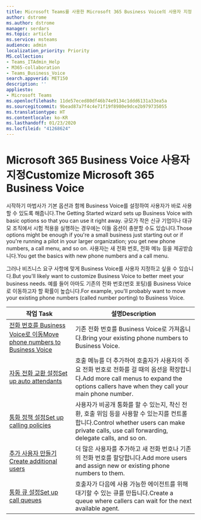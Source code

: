 ```yaml
---
title: Microsoft Teams를 사용한 Microsoft 365 Business Voice의 사용자 지정
author: dstrome
ms.author: dstrome
manager: serdars
ms.topic: article
ms.service: msteams
audience: admin
localization_priority: Priority
MS.collection:
- Teams_ITAdmin_Help
- M365-collaboration
- Teams_Business_Voice
search.appverid: MET150
description: ''
appliesto:
- Microsoft Teams
ms.openlocfilehash: 11de57eced80df46b74e9134c1ddd6131a33ea5a
ms.sourcegitcommit: 9bead87a7f4c4e71f19f8980e9dce2b979735055
ms.translationtype: HT
ms.contentlocale: ko-KR
ms.lasthandoff: 01/23/2020
ms.locfileid: "41268624"
---
```

# <a name="customize-microsoft-365-business-voice"></a><span data-ttu-id="7a77e-102">Microsoft 365 Business Voice 사용자 지정</span><span class="sxs-lookup"><span data-stu-id="7a77e-102">Customize Microsoft 365 Business Voice</span></span>

<span data-ttu-id="7a77e-103">시작하기 마법사가 기본 옵션과 함께 Business Voice를 설정하여 사용자가 바로 사용할 수 있도록 해줍니다.</span><span class="sxs-lookup"><span data-stu-id="7a77e-103">The Getting Started wizard sets up Business Voice with basic options so that you can use it right away.</span></span> <span data-ttu-id="7a77e-104">규모가 작은 신규 기업이나 대규모 조직에서 시험 적용을 실행하는 경우에는 이들 옵션이 충분할 수도 있습니다.</span><span class="sxs-lookup"><span data-stu-id="7a77e-104">Those options might be enough if you're a small business just starting out or if you're running a pilot in your larger organization; you get new phone numbers, a call menu, and so on.</span></span> <span data-ttu-id="7a77e-105">사용자는 새 전화 번호, 전화 메뉴 등을 제공받습니다.</span><span class="sxs-lookup"><span data-stu-id="7a77e-105">You get the basics with new phone numbers and a call menu.</span></span> 

<span data-ttu-id="7a77e-106">그러나 비즈니스 요구 사항에 맞게 Business Voice를 사용자 지정하고 싶을 수 있습니다.</span><span class="sxs-lookup"><span data-stu-id="7a77e-106">But you'll likely want to customize Business Voice to better meet your business needs.</span></span> <span data-ttu-id="7a77e-107">예를 들어 아마도 기존의 전화 번호(번호 포팅)를 Business Voice로 이동하고자 할 확률이 높습니다.</span><span class="sxs-lookup"><span data-stu-id="7a77e-107">For example, you'll probably want to move your existing phone numbers (called number porting) to Business Voice.</span></span>

| <span data-ttu-id="7a77e-108">작업 </span><span class="sxs-lookup"><span data-stu-id="7a77e-108">Task</span></span>                                                          | <span data-ttu-id="7a77e-109">설명</span><span class="sxs-lookup"><span data-stu-id="7a77e-109">Description</span></span>                                                                                          |
|---------------------------------------------------------------|------------------------------------------------------------------------------------------------------|
| [<span data-ttu-id="7a77e-110">전화 번호를 Business Voice로 이동</span><span class="sxs-lookup"><span data-stu-id="7a77e-110">Move phone numbers to Business Voice</span></span>](port-phone-numbers.md) | <span data-ttu-id="7a77e-111">기존 전화 번호를 Business Voice로 가져옵니다.</span><span class="sxs-lookup"><span data-stu-id="7a77e-111">Bring your existing phone numbers to Business Voice.</span></span>                                                 |
| [<span data-ttu-id="7a77e-112">자동 전화 교환 설정</span><span class="sxs-lookup"><span data-stu-id="7a77e-112">Set up auto attendants</span></span>](set-up-auto-attendants.md)           | <span data-ttu-id="7a77e-113">호출 메뉴를 더 추가하여 호출자가 사용자의 주요 전화 번호로 전화를 걸 때의 옵션을 확장합니다.</span><span class="sxs-lookup"><span data-stu-id="7a77e-113">Add more call menus to expand the options callers have when they call your main phone number.</span></span>        |
| [<span data-ttu-id="7a77e-114">통화 정책 설정</span><span class="sxs-lookup"><span data-stu-id="7a77e-114">Set up calling policies</span></span>](set-up-policies.md)                 | <span data-ttu-id="7a77e-115">사용자가 비공개 통화를 할 수 있는지, 착신 전환, 호출 위임 등을 사용할 수 있는지를 컨트롤합니다.</span><span class="sxs-lookup"><span data-stu-id="7a77e-115">Control whether users can make private calls, use call forwarding, delegate calls, and so on.</span></span>        |
| [<span data-ttu-id="7a77e-116">추가 사용자 만들기</span><span class="sxs-lookup"><span data-stu-id="7a77e-116">Create additional users</span></span>](create-users.md)                    | <span data-ttu-id="7a77e-117">더 많은 사용자를 추가하고 새 전화 번호나 기존의 전화 번호를 할당합니다.</span><span class="sxs-lookup"><span data-stu-id="7a77e-117">Add more users and assign new or existing phone numbers to them.</span></span>                                     |
| [<span data-ttu-id="7a77e-118">통화 큐 설정</span><span class="sxs-lookup"><span data-stu-id="7a77e-118">Set up call queues</span></span>](set-up-call-queues.md)                   | <span data-ttu-id="7a77e-119">호출자가 다음에 사용 가능한 에이전트를 위해 대기할 수 있는 큐를 만듭니다.</span><span class="sxs-lookup"><span data-stu-id="7a77e-119">Create a queue where callers can wait for the next available agent.</span></span>                                  |
